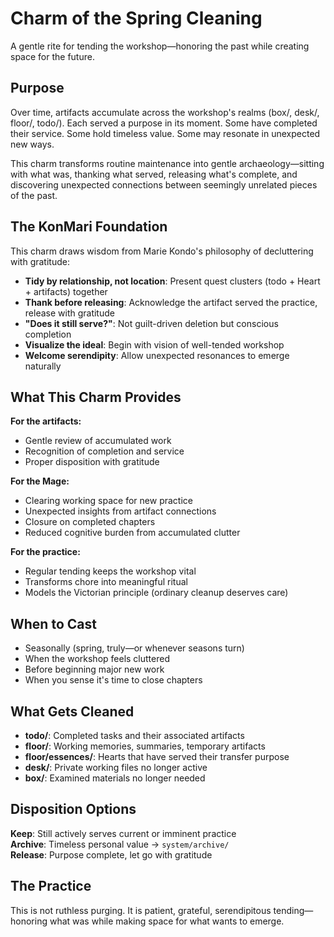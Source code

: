 # Charm of the Spring Cleaning

A gentle rite for tending the workshop—honoring the past while creating space for the future.

## Purpose

Over time, artifacts accumulate across the workshop's realms (box/, desk/, floor/, todo/). Each served a purpose in its moment. Some have completed their service. Some hold timeless value. Some may resonate in unexpected new ways.

This charm transforms routine maintenance into gentle archaeology—sitting with what was, thanking what served, releasing what's complete, and discovering unexpected connections between seemingly unrelated pieces of the past.

## The KonMari Foundation

This charm draws wisdom from Marie Kondo's philosophy of decluttering with gratitude:

- **Tidy by relationship, not location**: Present quest clusters (todo + Heart + artifacts) together
- **Thank before releasing**: Acknowledge the artifact served the practice, release with gratitude
- **"Does it still serve?"**: Not guilt-driven deletion but conscious completion
- **Visualize the ideal**: Begin with vision of well-tended workshop
- **Welcome serendipity**: Allow unexpected resonances to emerge naturally

## What This Charm Provides

**For the artifacts:**
- Gentle review of accumulated work
- Recognition of completion and service
- Proper disposition with gratitude

**For the Mage:**
- Clearing working space for new practice
- Unexpected insights from artifact connections
- Closure on completed chapters
- Reduced cognitive burden from accumulated clutter

**For the practice:**
- Regular tending keeps the workshop vital
- Transforms chore into meaningful ritual
- Models the Victorian principle (ordinary cleanup deserves care)

## When to Cast

- Seasonally (spring, truly—or whenever seasons turn)
- When the workshop feels cluttered
- Before beginning major new work
- When you sense it's time to close chapters

## What Gets Cleaned

- **todo/**: Completed tasks and their associated artifacts
- **floor/**: Working memories, summaries, temporary artifacts
- **floor/essences/**: Hearts that have served their transfer purpose
- **desk/**: Private working files no longer active
- **box/**: Examined materials no longer needed

## Disposition Options

**Keep**: Still actively serves current or imminent practice  
**Archive**: Timeless personal value → `system/archive/`  
**Release**: Purpose complete, let go with gratitude

## The Practice

This is not ruthless purging. It is patient, grateful, serendipitous tending—honoring what was while making space for what wants to emerge.

